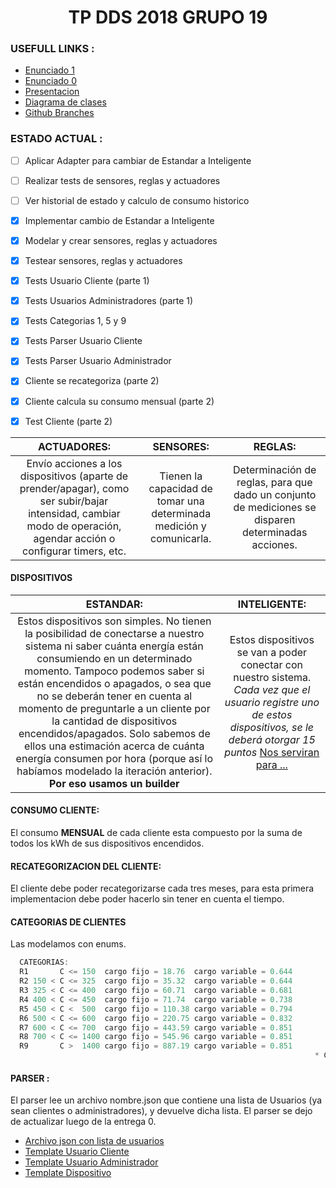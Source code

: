 <h1 align = "center">
  TP DDS 2018 GRUPO 19
</h1>
 
### USEFULL LINKS :
- [Enunciado 1](https://drive.google.com/file/d/1BHh48SeMvcho4KQWGol4tHxSo9HhxuIO/view)
- [Enunciado 0](https://drive.google.com/open?id=1D570yECoNfgmJXOuC5YCMI9YVedC4asO)
- [Presentacion](https://drive.google.com/open?id=1YK65lbUqhRfKhlexOBqdMXJsvZBs6ZXO)
- [Diagrama de clases](https://www.lucidchart.com/invitations/accept/db20d253-e096-42e4-aeca-6afe906ff74d)
- [Github Branches](https://git-scm.com/book/en/v2/Git-Branching-Branches-in-a-Nutshell)


### ESTADO ACTUAL :
- [ ] Aplicar Adapter para cambiar de Estandar a Inteligente
- [ ] Realizar tests de sensores, reglas y actuadores
- [ ] Ver historial de estado y calculo de consumo historico
- [X] Implementar cambio de Estandar a Inteligente
- [X] Modelar y crear sensores, reglas y actuadores
- [X] Testear sensores, reglas y actuadores
- [X] Tests Usuario Cliente (parte 1)
- [X] Tests Usuarios Administradores (parte 1)
- [X] Tests Categorias 1, 5 y 9
- [X] Tests Parser Usuario Cliente
- [X] Tests Parser Usuario Administrador
- [X] Cliente se recategoriza (parte 2)
- [X] Cliente calcula su consumo mensual (parte 2)
- [X] Test Cliente (parte 2)



| **ACTUADORES:** | **SENSORES:** | **REGLAS:** |
| :-------------: | :-----------: | :---------: |
| Envío acciones a los dispositivos (aparte de prender/apagar), como ser subir/bajar intensidad, cambiar modo de operación, agendar acción o configurar timers, etc. | Tienen la capacidad de tomar una determinada medición y comunicarla. | Determinación de reglas, para que dado un conjunto de mediciones se disparen determinadas acciones. |


#### DISPOSITIVOS
|         **ESTANDAR:**     |                 **INTELIGENTE:**                 |
| :-----------------------: | :--------------------------------------------:   |
| Estos dispositivos son simples. No tienen la posibilidad de conectarse a nuestro sistema ni saber cuánta energía están consumiendo en un determinado momento. Tampoco podemos saber si están encendidos o apagados, o sea que no se deberán tener en cuenta al momento de preguntarle a un cliente por la cantidad de dispositivos encendidos/apagados. Solo sabemos de ellos una estimación acerca de cuánta energía consumen por hora (porque así lo habíamos modelado la iteración anterior). **Por eso usamos un builder** | Estos dispositivos se van a poder conectar con nuestro sistema. *Cada vez que el usuario registre uno de estos dispositivos, se le deberá otorgar 15 puntos* [Nos serviran para ...](https://drive.google.com/file/d/1BHh48SeMvcho4KQWGol4tHxSo9HhxuIO/view)  |

#### CONSUMO CLIENTE:
El consumo **MENSUAL** de cada cliente esta compuesto por la suma de todos los kWh de sus dispositivos encendidos.

#### RECATEGORIZACION DEL CLIENTE:
El cliente debe poder recategorizarse cada tres meses, para esta primera implementacion debe poder hacerlo sin tener en cuenta el tiempo.

#### CATEGORIAS DE CLIENTES
Las modelamos con enums.
```JAVA
  CATEGORIAS:
  R1       C <= 150  cargo fijo = 18.76  cargo variable = 0.644
  R2 150 < C <= 325  cargo fijo = 35.32  cargo variable = 0.644
  R3 325 < C <= 400  cargo fijo = 60.71  cargo variable = 0.681
  R4 400 < C <= 450  cargo fijo = 71.74  cargo variable = 0.738
  R5 450 < C <  500  cargo fijo = 110.38 cargo variable = 0.794
  R6 500 < C <= 600  cargo fijo = 220.75 cargo variable = 0.832
  R7 600 < C <= 700  cargo fijo = 443.59 cargo variable = 0.851
  R8 700 < C <= 1400 cargo fijo = 545.96 cargo variable = 0.851
  R9       C >  1400 cargo fijo = 887.19 cargo variable = 0.851
                                                                    * C = consumo mensual del cliente
```


#### PARSER :

El parser lee un archivo nombre.json que contiene una lista de Usuarios (ya sean clientes o administradores), y devuelve dicha lista. El parser se dejo de actualizar luego de la entrega 0.

- [Archivo json con lista de usuarios](https://github.com/dds-utn/2018-vn-group-19/blob/master/src/test/java/testParser/usuarios.json)
- [Template Usuario Cliente](https://github.com/dds-utn/2018-vn-group-19/blob/master/src/test/java/testParser/cliente.json)
- [Template Usuario Administrador](https://github.com/dds-utn/2018-vn-group-19/blob/master/src/test/java/testParser/administrador.json)
- [Template Dispositivo](https://github.com/dds-utn/2018-vn-group-19/blob/master/src/test/java/testParser/dispositivo.json)
